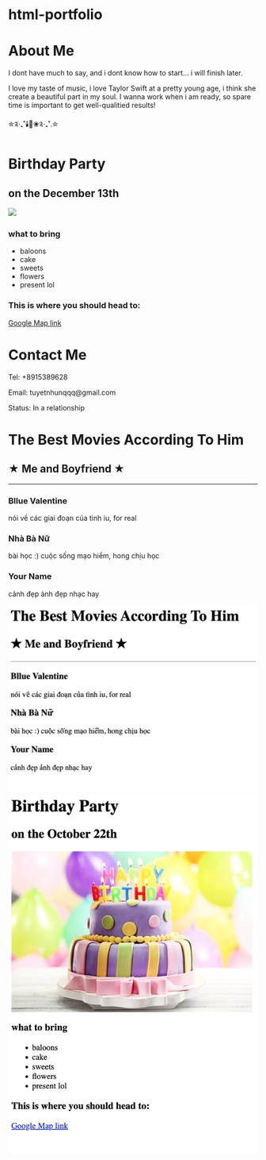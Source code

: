 # html-portfolio
<h1>About Me</h1>
<p>I dont have much to say, and i dont know how to start... i will finish later.</p>

<p>I love my taste of music, i love Taylor Swift at a pretty young age, i think she create a beautiful part in my soul. 
  I wanna work when i am ready, so spare time is important to get well-qualitied results! </p>

<p>✮༉‧₊˚🕯️🖤❀༉‧₊˚.✮</p>
<!-- Example image URL -->
<h1>Birthday Party</h1>
<h2>on the December 13th</h2>
<img src="https://raw.githubusercontent.com/appbrewery/webdev/main/birthday-cake3.4.jpeg" />
<h3>what to bring</h3>
<ul>
    <li>baloons</li>
    <li>cake</li>
    <li>sweets</li>
    <li>flowers</li>
    <li>present lol</li>
</ul>
<h3>This is where you should head to:</h3>
<a 
href="https://www.google.com/maps/@35.7040744,139.5577317,3a,75y,289.6h,87.01t,0.72r/data=!3m6!1e1!3m4!1sgT28ssf0BB2LxZ63JNcL1w!2e0!7i13312!8i6656">Google Map link
</a>
<h1>Contact Me</h1>
<p>Tel: +8915389628</p>
<p>Email: tuyetnhunqqq@gmail.com</p>
<p>Status: In a relationship</p>
<!-- Write your code below -->
<h1>The Best Movies According To Him </h1>
<h2>★ Me and Boyfriend ★</h2>
<hr />
<h3>Bllue Valentine</h3>
<p>nói về các giai đoạn của tình iu, for real</p>
<h3>Nhà Bà Nữ</h3>
<p>bài học :) cuộc sống mạo hiểm, hong chịu học</p>
<h3>Your Name</h3>
<p>cảnh đẹp ảnh đẹp nhạc hay</p>
<img src="pic.png" />
<img src="pic2.png" />
